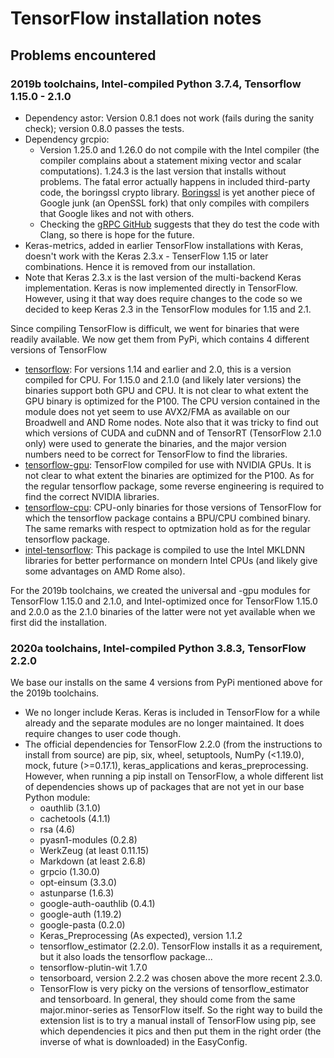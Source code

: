 # TensorFlow installation notes

## Problems encountered

### 2019b toolchains, Intel-compiled Python 3.7.4, Tensorflow 1.15.0 - 2.1.0

  * Dependency astor: Version 0.8.1 does not work (fails during the sanity check); version 
    0.8.0 passes the tests.
  * Dependency grcpio: 
      * Version 1.25.0 and 1.26.0 do not compile with the Intel compiler (the 
        compiler complains about a statement mixing vector and scalar computations). 
        1.24.3 is the last version that installs without problems.
        The fatal error actually happens in included third-party code, the boringssl
        crypto library. [Boringssl](https://boringssl.googlesource.com/boringssl) is 
        yet another piece of Google junk (an OpenSSL fork) that only compiles with 
        compilers that Google likes and not with others.
      * Checking the [gRPC GitHub](https://github.com/grpc/grpc) suggests
        that they do test the code with Clang, so there is hope for the future.
  * Keras-metrics, added in earlier TensorFlow installations with Keras, doesn't
    work with the Keras 2.3.x - TenserFlow 1.15 or later combinations. Hence it is
    removed from our installation.
  * Note that Keras 2.3.x is the last version of the multi-backend Keras implementation.
    Keras is now implemented directly in TensorFlow. However, using it that way does
    require changes to the code so we decided to keep Keras 2.3 in the TensorFlow modules
    for 1.15 and 2.1.
  
Since compiling TensorFlow is difficult, we went for binaries that were readily available.
We now get them from PyPi, which contains 4 different versions of TensorFlow
  * [tensorflow](https://pypi.org/project/tensorflow/): For versions 1.14 and earlier 
    and 2.0, this is a version compiled for CPU. For 1.15.0 and 2.1.0 (and likely later
    versions) the binaries support both GPU and CPU. It is not clear to what extent the
    GPU binary is optimized for the P100. The CPU version contained in the module does not
    yet seem to use AVX2/FMA as available on our Broadwell and AND Rome nodes.
    Note also that it was tricky to find out which versions of CUDA and cuDNN and of 
    TensorRT (TensorFlow 2.1.0 only) were used to generate the binaries, and the major
    version numbers need to be correct for TensorFlow to find the libraries.
  * [tensorflow-gpu](https://pypi.org/project/tensorflow-gpu/): TensorFlow compiled for
    use with NVIDIA GPUs. It is not clear to what extent the binaries are optimized for 
    the P100. As for the regular tensorflow package, some reverse engineering is required 
    to find the correct NVIDIA libraries.
  * [tensorflow-cpu](https://pypi.org/project/tensorflow-cpu/): CPU-only binaries for 
    those versions of TensorFlow for which the tensorflow package contains a BPU/CPU 
    combined binary. The same remarks with respect to optmization hold as for the regular
    tensorflow package.
  * [intel-tensorflow](https://pypi.org/project/intel-tensorflow/): This package is compiled 
    to use the Intel MKLDNN libraries for better performance on mondern Intel CPUs (and likely
    give some advantages on AMD Rome also).

For the 2019b toolchains, we created the universal and -gpu modules for TensorFlow 
1.15.0 and 2.1.0, and Intel-optimized once for TensorFlow 1.15.0 and 2.0.0 as the 2.1.0 
binaries of the latter were not yet available when we first did the installation.

### 2020a toolchains, Intel-compiled Python 3.8.3, TensorFlow 2.2.0

We base our installs on the same 4 versions from PyPi mentioned above for the 2019b 
toolchains.

  * We no longer include Keras. Keras is included in TensorFlow for a while already 
    and the separate modules are no longer maintained. It does require changes to user
    code though.
  * The official dependencies for TensorFlow 2.2.0 (from the instructions to install from
    source) are pip, six, wheel, setuptools, NumPy (<1.19.0), mock, future (>=0.17.1),
    keras_applications and keras_preprocessing. However, when running a pip install on 
    TensorFlow, a whole different list of dependencies shows up of packages that are not
    yet in our base Python module:
      * oauthlib (3.1.0)
      * cachetools (4.1.1)
      * rsa (4.6)
      * pyasn1-modules (0.2.8)
      * WerkZeug (at least 0.11.15)
      * Markdown (at least 2.6.8)
      * grpcio (1.30.0)
      * opt-einsum (3.3.0)
      * astunparse (1.6.3)
      * google-auth-oauthlib (0.4.1)
      * google-auth (1.19.2)
      * google-pasta (0.2.0)
      * Keras_Preprocessing (As expected), version 1.1.2
      * tensorflow_estimator (2.2.0). TensorFlow installs it as a requirement, but 
        it also loads the tensorflow package...
      * tensorflow-plutin-wit 1.7.0
      * tensorboard, version 2.2.2 was chosen above the more recent 2.3.0.
    * TensorFlow is very picky on the versions of tensorflow_estimator and tensorboard. In 
      general, they should come from the same major.minor-series as TensorFlow itself. So the 
      right way to build the extension list is to try a manual install of TensorFlow using pip,
      see which dependencies it pics and then put them in the right order (the inverse of what
      is downloaded) in the EasyConfig.


